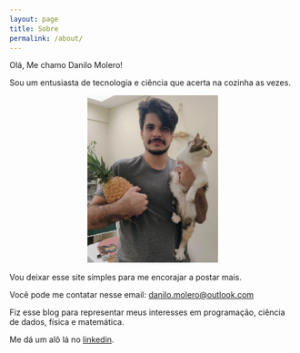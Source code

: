 ```yaml
---
layout: page
title: Sobre
permalink: /about/
---
```


Olá, Me chamo Danilo Molero!

Sou um entusiasta de tecnologia e ciência que acerta na cozinha as vezes.

<div style="text-align:center">
  <img src="/assets/euemeusproblemas.png" alt="Blog Logo" width="230" height="295">
</div>

Vou deixar esse site simples para me encorajar a postar mais.

Você pode me contatar nesse email: danilo.molero@outlook.com

Fiz esse blog para representar meus interesses em programação, ciência de dados, física e matemática.

Me dá um alô lá no [linkedin](https://www.linkedin.com/in/danilo-molero/).
